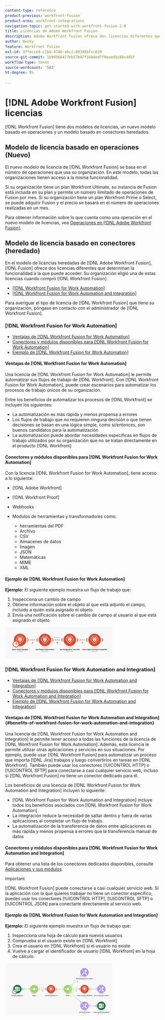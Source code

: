 ```yaml
---
content-type: reference
product-previous: workfront-fusion
product-area: workfront-integrations
navigation-topic: get-started-with-workfront-fusion-2-0
title: Licencias de Adobe Workfront Fusion
description: Adobe Workfront Fusion ofrece dos licencias diferentes que determinan la funcionalidad a la que puede acceder. Su organización eligió una de estas licencias al adquirir Workfront Fusion.
author: Becky
feature: Workfront Fusion
exl-id: 37fecce9-c1b8-474b-abc2-09398bfcc629
source-git-commit: 1b90566477eb57b97f3484ed7f0eeed5c88c495f
workflow-type: tm+mt
source-wordcount: '583'
ht-degree: 0%

---
```


# [!DNL Adobe Workfront Fusion] licencias

[!DNL Workfront Fusion] tiene dos modelos de licencias, un nuevo modelo basado en operaciones y un modelo basado en conectores heredados.

## Modelo de licencia basado en operaciones (Nuevo)

El nuevo modelo de licencia de [!DNL Workfront Fusion] se basa en el número de operaciones que usa su organización. En este modelo, todas las organizaciones tienen acceso a la misma funcionalidad.

Si su organización tiene un plan Workfront Ultimate, su instancia de Fusion está incluida en su plan y permite un número ilimitado de operaciones de Fusion por mes. Si su organización tiene un plan Workfront Prime o Select, se puede adquirir Fusion y el precio se basará en el número de operaciones realizadas en un mes.

Para obtener información sobre lo que cuenta como una operación en el nuevo modelo de licencias, vea [Operaciones en [!DNL Adobe Workfront Fusion]](/help/quicksilver/workfront-fusion/get-started/operations-in-workfront-fusion.md).

## Modelo de licencia basado en conectores (heredado)

En el modelo de licencias heredadas de [!DNL Adobe Workfront Fusion], [!DNL Fusion] ofrece dos licencias diferentes que determinan la funcionalidad a la que puede acceder. Su organización eligió una de estas licencias cuando compró [!DNL Workfront Fusion].

* [[!DNL Workfront Fusion for Work Automation]](#workfront-fusion-for-work-automation)
* [[!DNL Workfront Fusion for Work Automation and Integration]](#workfront-fusion-for-work-automation-and-integration)

Para averiguar el tipo de licencia de [!DNL Workfront Fusion] que tiene su organización, póngase en contacto con el administrador de [!DNL Workfront Fusion].

### [!DNL Workfront Fusion for Work Automation]

* [Ventajas de  [!DNL Workfront Fusion for Work Automation]](#benefits-of-workfront-fusion-for-work-automation)
* [Conectores y módulos disponibles para  [!DNL Workfront Fusion for Work Automation]](#connectors-and-modules-available-for-workfront-fusion-for-work-automation)
* [Ejemplo de  [!DNL Workfront Fusion for Work Automation]](#example-of-workfront-fusion-for-work-automation)

#### Ventajas de [!DNL Workfront Fusion for Work Automation]

Una licencia de [!DNL Workfront Fusion for Work Automation] le permite automatizar sus flujos de trabajo de [!DNL Workfront]. Con [!DNL Workfront Fusion for Work Automation], puede crear escenarios para automatizar los procesos de trabajo únicos de su organización.

Entre los beneficios de automatizar los procesos de [!DNL Workfront] se incluyen los siguientes:

* La automatización es más rápida y menos propensa a errores
* Los flujos de trabajo que no requieren ninguna decisión o que tienen decisiones se basan en una lógica simple, como si/entonces, son buenos candidatos para la automatización
* La automatización puede abordar necesidades específicas en flujos de trabajo utilizados por su organización que no se tratan directamente en el producto [!DNL Workfront]

#### Conectores y módulos disponibles para [!DNL Workfront Fusion for Work Automation]

Con la licencia [!DNL Workfront Fusion for Work Automation], tiene acceso a lo siguiente:

* [!DNL Adobe Workfront]
* [!DNL Workfront Proof]
* Webhooks
* Módulos de herramientas y transformadores como:

   * herramientas del PDF
   * Archivo
   * CSV
   * Almacenes de datos
   * Imagen
   * JSON
   * Matemáticas
   * MIME
   * XML

#### Ejemplo de [!DNL Workfront Fusion for Work Automation]

**Ejemplo:** El siguiente ejemplo muestra un flujo de trabajo que:

1. Inspecciona un cambio de campo
1. Obtiene información sobre el objeto al que está adjunto el campo, incluido a quién está asignado el objeto
1. Envía una notificación sobre el cambio de campo al usuario al que está asignado el objeto

![](assets/fusion-template-example-350x102.png)

### [!DNL Workfront Fusion for Work Automation and Integration]

* [Ventajas de  [!DNL Workfront Fusion for Work Automation and Integration]](#benefits-of-workfront-fusion-for-work-automation-and-integration)
* [Conectores y módulos disponibles para  [!DNL Workfront Fusion for Work Automation and Integration]](#connectors-and-modules-available-for-workfront-fusion-for-work-automation-and-integration)
* [Ejemplo de  [!DNL Workfront Fusion for Work Automation and Integration]](#example-of-workfront-fusion-for-work-automation-and-integration)

#### Ventajas de [!DNL Workfront Fusion for Work Automation and Integration] {#benefits-of-workfront-fusion-for-work-automation-and-integration}

Una licencia de [!DNL Workfront Fusion for Work Automation and Integration] le permite tener acceso a todas las funciones de la licencia de [!DNL Workfront Fusion for Work Automation]. Además, esta licencia le permite utilizar otras aplicaciones y servicios en sus situaciones. Por ejemplo, puede usar [!DNL Workfront Fusion] para automatizar un proceso que importa [!DNL Jira] trabajos y luego convertirlos en tareas en [!DNL Workfront]. También puede usar los conectores [!UICONTROL HTTP] o [!UICONTROL SFTP] para conectarse a casi cualquier servicio web, incluso si [!DNL Workfront Fusion] no tiene un conector dedicado para él.

Los beneficios de una licencia de [!DNL Workfront Fusion for Work Automation and Integration] incluyen lo siguiente:

* [!DNL Workfront Fusion for Work Automation and Integration] incluye todos los beneficios asociados con [!DNL Workfront Fusion for Work Automation]
* La integración reduce la necesidad de saltar dentro y fuera de varias aplicaciones al completar un flujo de trabajo.
* La automatización de la transferencia de datos entre aplicaciones es más rápida y menos propensa a errores que la transferencia manual de datos

#### Conectores y módulos disponibles para [!DNL Workfront Fusion for Work Automation and Integration]

Para obtener una lista de los conectores dedicados disponibles, consulte [Aplicaciones y sus módulos](../../workfront-fusion/apps-and-their-modules/apps-and-their-modules.md).

>[!IMPORTANT]
>
>[!DNL Workfront Fusion] puede conectarse a casi cualquier servicio web. Si la aplicación con la que quieres trabajar no tiene un conector específico, puedes usar los conectores [!UICONTROL HTTP], [!UICONTROL SFTP] o [!UICONTROL JSON] para conectarte directamente al servicio web.

#### Ejemplo de [!DNL Workfront Fusion for Work Automation and Integration]

**Ejemplo:** El siguiente ejemplo muestra un flujo de trabajo que:

1. Inspecciona una hoja de cálculo para nuevos usuarios
1. Comprueba si el usuario existe en [!DNL Workfront]
1. Crea el usuario en [!DNL Workfront] si el usuario no existe
1. Vuelve a cargar el identificador de usuario [!DNL Workfront] en la hoja de cálculo.

![](assets/fusion-integration-example--350x171.png)
